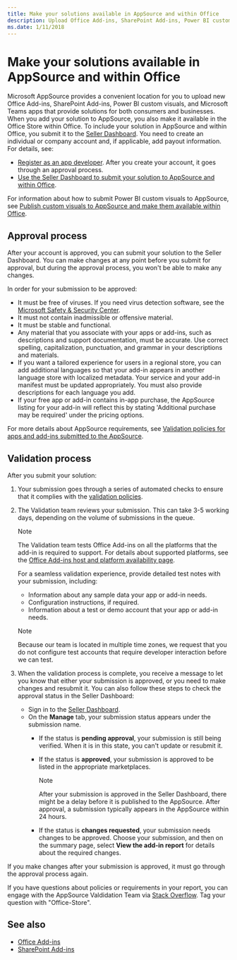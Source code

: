 ```yaml
---
title: Make your solutions available in AppSource and within Office 
description: Upload Office Add-ins, SharePoint Add-ins, Power BI custom visuals, and Microsoft Teams apps to AppSource and make them availabe in the Office Store within Office.
ms.date: 1/11/2018
---
```



# Make your solutions available in AppSource and within Office

Microsoft AppSource provides a convenient location for you to upload new Office Add-ins, SharePoint Add-ins, Power BI custom visuals, and Microsoft Teams apps that provide solutions for both consumers and businesses. When you add your solution to AppSource, you also make it available in the Office Store within Office. To include your solution in AppSource and within Office, you submit it to the [Seller Dashboard](https://sellerdashboard.microsoft.com/Application/Summary). You need to create an individual or company account and, if applicable, add payout information. For details, see:

- [Register as an app developer](https://dev.windows.com/en-us/programs/join). After you create your account, it goes through an approval process. 
- [Use the Seller Dashboard to submit your solution to AppSource and within Office](use-the-seller-dashboard-to-submit-to-the-office-store.md).

For information about how to submit Power BI custom visuals to AppSource, see [Publish custom visuals to AppSource and make them available within Office](https://powerbi.microsoft.com/en-us/documentation/powerbi-developer-office-store/).

<a name="bk_approval"> </a>
## Approval process

After your account is approved, you can submit your solution to the Seller Dashboard. You can make changes at any point before you submit for approval, but during the approval process, you won't be able to make any changes. 
 
In order for your submission to be approved:

- It must be free of viruses. If you need virus detection software, see the [Microsoft Safety &amp; Security Center](http://go.microsoft.com/fwlink/?LinkId=248711).
- It must not contain inadmissible or offensive material.
- It must be stable and functional.
- Any material that you associate with your apps or add-ins, such as descriptions and support documentation, must be accurate. Use correct spelling, capitalization, punctuation, and grammar in your descriptions and materials.
- If you want a tailored experience for users in a regional store, you can add additional languages so that your add-in appears in another language store with localized metadata. Your service and your add-in manifest must be updated appropriately. You must also provide descriptions for each language you add.
- If your free app or add-in contains in-app purchase, the AppSource listing for your add-in will reflect this by stating 'Additional purchase may be required' under the pricing options.

For more details about AppSource requirements, see [Validation policies for apps and add-ins submitted to the AppSource](validation-policies.md).

<a name="bk_Validation"> </a>
## Validation process

After you submit your solution:

1. Your submission goes through a series of automated checks to ensure that it complies with the [validation policies](validation-policies.md).

2. The Validation team reviews your submission. This can take 3-5 working days, depending on the volume of submissions in the queue.

   > [!NOTE]
   > The Validation team tests Office Add-ins on all the platforms that the add-in is required to support. For details about supported platforms, see the [Office Add-ins host and platform availability page](https://docs.microsoft.com/en-us/office/dev/add-ins/overview/office-add-in-availability).

   For a seamless validation experience, provide detailed test notes with your submission, including:

   - Information about any sample data your app or add-in needs.
   - Configuration instructions, if required.
   - Information about a test or demo account that your app or add-in needs.
   
   > [!NOTE]
   > Because our team is located in multiple time zones, we request that you do not configure test accounts that require developer interaction before we can test.

3. When the validation process is complete, you receive a message to let you know that either your submission is approved, or you need to make changes and resubmit it. You can also follow these steps to check the approval status in the Seller Dashboard:

   - Sign in to the [Seller Dashboard](http://go.microsoft.com/fwlink/?LinkId=248605).
   - On the **Manage** tab, your submission status appears under the submission name.
      - If the status is **pending approval**, your submission is still being verified. When it is in this state, you can't update or resubmit it.
      - If the status is **approved**, your submission is approved to be listed in the appropriate marketplaces.
        
        > [!NOTE]
        > After your submission is approved in the Seller Dashboard, there might be a delay before it is published to the AppSource. After approval, a submission typically appears in the AppSource within 24 hours.

      - If the status is **changes requested**, your submission needs changes to be approved. Choose your submission, and then on the summary page, select **View the add-in report** for details about the required changes.

If you make changes after your submission is approved, it must go through the approval process again.

If you have questions about policies or requirements in your report, you can engage with the AppSource Valdidation Team via [Stack Overflow](https://stackoverflow.com/search?q=office-store). Tag your question with "Office-Store".

## See also

- [Office Add-ins](https://docs.microsoft.com/en-us/office/dev/add-ins/overview/office-add-ins)  
- [SharePoint Add-ins](https://docs.microsoft.com/en-us/sharepoint/dev/sp-add-ins/sharepoint-add-ins)



